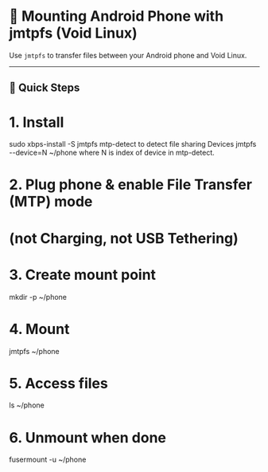 # 📱 Mounting Android Phone with jmtpfs (Void Linux)

Use `jmtpfs` to transfer files between your Android phone and Void Linux.

---

## 🔹 Quick Steps

# 1. Install

sudo xbps-install -S jmtpfs
mtp-detect to detect file sharing Devices
jmtpfs --device=N ~/phone where N is index of device in mtp-detect.

# 2. Plug phone & enable File Transfer (MTP) mode

# (not Charging, not USB Tethering)

# 3. Create mount point

mkdir -p ~/phone

# 4. Mount

jmtpfs ~/phone

# 5. Access files

ls ~/phone

# 6. Unmount when done

fusermount -u ~/phone
